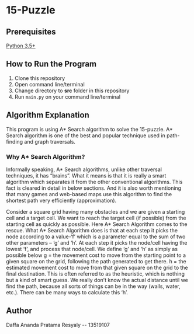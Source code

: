 # 15-Puzzle
## Prerequisites
<a href="https://www.python.org/downloads/">Python 3.5+</a>
## How to Run the Program
1. Clone this repository
2. Open command line/terminal
3. Change directory to **src** folder in this repository
4. Run `main.py` on your command line/terminal

## Algorithm Explanation
This program is using A* Search algorithm to solve the 15-puzzle. A* Search algorithm is one of the best and popular technique used in path-finding and graph traversals.

### Why A* Search Algorithm?
Informally speaking, A* Search algorithms, unlike other traversal techniques, it has “brains”. What it means is that it is really a smart algorithm which separates it from the other conventional algorithms. This fact is cleared in detail in below sections. 
And it is also worth mentioning that many games and web-based maps use this algorithm to find the shortest path very efficiently (approximation).

Consider a square grid having many obstacles and we are given a starting cell and a target cell. We want to reach the target cell (if possible) from the starting cell as quickly as possible. Here A* Search Algorithm comes to the rescue.
What A* Search Algorithm does is that at each step it picks the node according to a value-‘f’ which is a parameter equal to the sum of two other parameters – ‘g’ and ‘h’. At each step it picks the node/cell having the lowest ‘f’, and process that node/cell.
We define ‘g’ and ‘h’ as simply as possible below
g = the movement cost to move from the starting point to a given square on the grid, following the path generated to get there. 
h = the estimated movement cost to move from that given square on the grid to the final destination. This is often referred to as the heuristic, which is nothing but a kind of smart guess. We really don’t know the actual distance until we find the path, because all sorts of things can be in the way (walls, water, etc.). There can be many ways to calculate this ‘h’.

## Author
Daffa Ananda Pratama Resyaly -- 13519107
